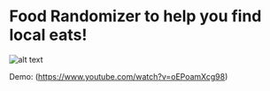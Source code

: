 # Food Randomizer to help you find local eats!
![alt text](https://puu.sh/BNGDQ/7db9d0c44c.jpg)

Demo: (https://www.youtube.com/watch?v=oEPoamXcg98)
